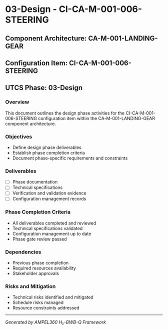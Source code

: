 # 03-Design - CI-CA-M-001-006-STEERING

## Component Architecture: CA-M-001-LANDING-GEAR
## Configuration Item: CI-CA-M-001-006-STEERING
## UTCS Phase: 03-Design

### Overview
This document outlines the design phase activities for the CI-CA-M-001-006-STEERING configuration item within the CA-M-001-LANDING-GEAR component architecture.

### Objectives
- Define design phase deliverables
- Establish phase completion criteria
- Document phase-specific requirements and constraints

### Deliverables
- [ ] Phase documentation
- [ ] Technical specifications
- [ ] Verification and validation evidence
- [ ] Configuration management records

### Phase Completion Criteria
- All deliverables completed and reviewed
- Technical specifications validated
- Configuration management up to date
- Phase gate review passed

### Dependencies
- Previous phase completion
- Required resources availability
- Stakeholder approvals

### Risks and Mitigation
- Technical risks identified and mitigated
- Schedule risks managed
- Resource constraints addressed

---
*Generated by AMPEL360 H₂-BWB-Q Framework*

